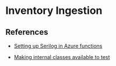 # Inventory Ingestion

## References

* [Setting up Serilog in Azure functions](https://stackoverflow.com/questions/71034036/how-to-setup-serilog-with-azure-functions-v4-correctly)

* [Making internal classes available to test](https://stackoverflow.com/questions/358196/c-sharp-internal-access-modifier-when-doing-unit-testing)